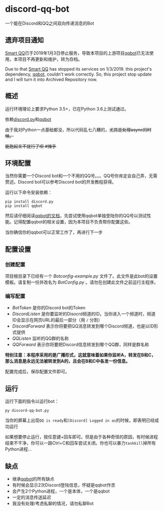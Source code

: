 # discord-qq-bot

一个能在Discord和QQ之间双向传递消息的Bot

## 遗弃项目通知

[Smart QQ](https://web2.qq.com/)已于2019年1月3日停止服务，导致本项目的上游项目[qqbot](https://github.com/pandolia/qqbot)已无法使用，本项目不再更新和维护，转为存档。

Due to that [Smart QQ](https://web2.qq.com/) has stopped its services on 1/3/2019. this project's dependency, [qqbot](https://github.com/pandolia/qqbot), couldn't work correctly. So, this project stop update and I will turn it into Archived Repository now.

## 概述

运行环境理论上要求Python 3.5+，已在Python 3.6上测试通过。

依赖[discord.py](https://github.com/Rapptz/discord.py)和[qqbot](https://github.com/pandolia/qqbot)

由于我对Python一点基础都没，所以代码乱七八糟的，~~尤其是处理async的时候。~~

~~能跑起来不就行了呗 \#摊手~~

## 环境配置

当然你需要一个Discord bot和一个不用的QQ号。。。QQ号你肯定会自己弄，无需赘述。Discord bot可以参考Discord bot的开发教程获得。

运行以下命令安装依赖：

```
pip install discord.py
pip install qqbot
```

然后请仔细阅读[qqbot的文档](https://github.com/pandolia/qqbot)，先尝试使用qqbot单独登陆你的QQ号以测试性能。记得配置qqbot的相关设置，因为本项目不负责帮你配置这些。

当你确信你的qqbot可以正常工作了，再进行下一步

## 配置设置

### 创建配置

项目根目录下已经有一个 *Botconfig-example.py* 文件了。此文件是此bot的设置模板。请复制一份并改名为 *BotConfig.py* 。请勿在创建此文件之前运行主程序。

### 编写配置

* *BotToken* 是你的Discord bot的Token
* *DiscordListen* 是你要监听的Disocrd频道的ID。当你进入一个频道时，频道ID会显示在网页URL的最后一部分（用 ```/``` 分割）
* *DiscordForward* 表示你将要把QQ消息转发到哪个Discord频道，也是以ID形式提供
* *QQListen* 监听的QQ群的名称
* *QQForward* 表示你将要把Discord信息转发到哪个QQ群，同样是群名称

**特别注意：本程序采用的是广播形式，这就意味着如果你监听A，转发在B和C，那么消息是永远无法被转发到A的，且会在B和C中各发一份信息。**

配置完成后，保存配置文件即可。

## 运行

运行下面的指令以运行bot：

```
py discord-qq-bot.py
```

当你的屏幕上出现```QQ is ready```和```[Discord] Logged in as```的时候，即表明已经成功运行

如果想要停止运行，按任意键+回车即可。但是由于各种奇怪的原因，有时候进程结束不干净，你可以一路Ctrl+C和回车尝试关闭。你也可以暴力```taskkill```掉所有Python进程...

## 缺点

* 继承[qqbot](https://github.com/pandolia/qqbot)的所有缺点
* 有时候会显示2次Discord登陆信息，怀疑是qqbot作祟
* 会产生2个Python进程，一个是本体，一个是qqbot
* 一定的消息传送延迟
* 我没有处理/考虑私聊的情况，请勿私聊Bot
